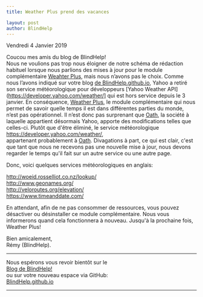 ```yaml
---
title: Weather Plus prend des vacances

layout: post
author: BlindHelp
---
```


<footer>Vendredi 4 Janvier 2019</footer>


Coucou mes amis du blog de BlindHelp!               
Nous ne voulions pas trop nous éloigner de notre schéma de rédaction habituel lorsque nous parlions des mises à jour pour  le module complémentaire [Weahter Plus](https://addons.nvda-project.org/addons/weatherPlus.fr.html), mais nous n’avons pas le choix. Comme nous l’avons indiqué sur  votre blog [de BlindHelp.github.io](https://blindhelp.github.io), Yahoo a retiré son service météorologique pour développeurs [Yahoo Weather API](https://developer.yahoo.com/weather/] qui est hors service depuis le 3 janvier. En conséquence, [Weather Plus](https://addons.nvda-project.org/addons/weatherPlus.fr.html),  le module complémentaire qui nous permet de savoir quelle temps il est dans différentes parties du monde, n’est pas opérationnel. Il n’est donc pas surprenant que [Oath](https://www.oath.com/), la société à laquelle appartient désormais Yahoo, apporte des modifications telles que celles-ci. Plutôt que d'être éliminé, le service météorologique         
<https://developer.yahoo.com/weather/>,              
appartenant probablement à [Oath](https://www.oath.com/). Divagations à part, ce qui est clair, c'est que tant que nous ne recevons pas une nouvelle mise à jour, nous devons regarder  le temps qu'il fait sur un autre service ou une autre page.            

Donc, voici quelques services météorologiques en anglais:

<http://woeid.rosselliot.co.nz/lookup/>              
<http://www.geonames.org/>                  
<http://veloroutes.org/elevation/>                  
<https://www.timeanddate.com/>              

En attendant, afin de ne pas consommer de ressources, vous pouvez désactiver ou désinstaller ce module complémentaire. Nous vous informerons quand cela fonctionnera à nouveau. Jusqu'à la prochaine fois, Weather Plus!               

Bien amicalement,              
Rémy (BlindHelp).

---

Nous espérons vous revoir bientôt sur le      
[Blog de BlindHelp!](http://blindhelp.blogspot.fr/)                    
ou sur  votre nouveau espace via GitHub:                     
[BlindHelp.github.io](https://blindhelp.github.io)                    

---